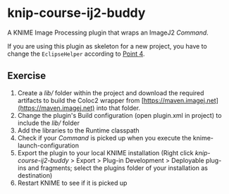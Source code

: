 knip-course-ij2-buddy
=====================

A KNIME Image Processing plugin that wraps an ImageJ2 *Command*.

If you are using this plugin as skeleton for a new project, you have to change the `EclipseHelper` according to [Point 4](https://github.com/knime-ip/knip-imagej2#add-your-own-imagej2-plugins-to-knime).

Exercise
--------

1. Create a *lib/* folder within the project and download the required artifacts to build the Coloc2 wrapper from [https://maven.imagej.net](https://maven.imagej.net) into that folder. 
2. Change the plugin's Build configuration (open plugin.xml in project) to include the *lib/* folder
3. Add the libraries to the Runtime classpath
4. Check if your *Command* is picked up when you execute the knime-launch-configuration
5. Export the plugin to your local KNIME installation (Right click *knip-course-ij2-buddy* > Export > Plug-in Development > Deployable plug-ins and fragments; select the plugins folder of your installation as destination)
6. Restart KNIME to see if it is picked up
